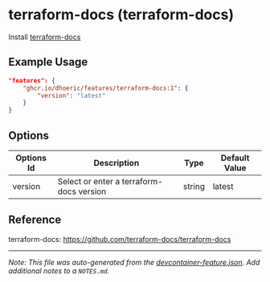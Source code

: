 
# terraform-docs (terraform-docs)

Install [terraform-docs](https://terraform-docs.io/)

## Example Usage

```json
"features": {
    "ghcr.io/dhoeric/features/terraform-docs:1": {
        "version": "latest"
    }
}
```

## Options

| Options Id | Description | Type | Default Value |
|-----|-----|-----|-----|
| version | Select or enter a terraform-docs version | string | latest |

## Reference

terraform-docs: https://github.com/terraform-docs/terraform-docs

---

_Note: This file was auto-generated from the [devcontainer-feature.json](https://github.com/dhoeric/features/blob/main/src/terraform-docs/devcontainer-feature.json).  Add additional notes to a `NOTES.md`._
